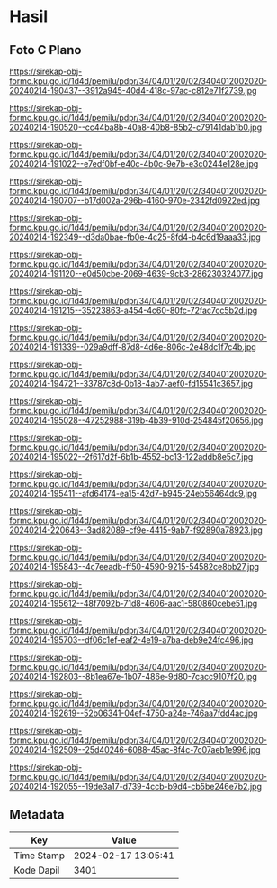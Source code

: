 # Hasil

## Foto C Plano

https://sirekap-obj-formc.kpu.go.id/1d4d/pemilu/pdpr/34/04/01/20/02/3404012002020-20240214-190437--3912a945-40d4-418c-97ac-c812e71f2739.jpg

https://sirekap-obj-formc.kpu.go.id/1d4d/pemilu/pdpr/34/04/01/20/02/3404012002020-20240214-190520--cc44ba8b-40a8-40b8-85b2-c79141dab1b0.jpg

https://sirekap-obj-formc.kpu.go.id/1d4d/pemilu/pdpr/34/04/01/20/02/3404012002020-20240214-191022--e7edf0bf-e40c-4b0c-9e7b-e3c0244e128e.jpg

https://sirekap-obj-formc.kpu.go.id/1d4d/pemilu/pdpr/34/04/01/20/02/3404012002020-20240214-190707--b17d002a-296b-4160-970e-2342fd0922ed.jpg

https://sirekap-obj-formc.kpu.go.id/1d4d/pemilu/pdpr/34/04/01/20/02/3404012002020-20240214-192349--d3da0bae-fb0e-4c25-8fd4-b4c6d19aaa33.jpg

https://sirekap-obj-formc.kpu.go.id/1d4d/pemilu/pdpr/34/04/01/20/02/3404012002020-20240214-191120--e0d50cbe-2069-4639-9cb3-286230324077.jpg

https://sirekap-obj-formc.kpu.go.id/1d4d/pemilu/pdpr/34/04/01/20/02/3404012002020-20240214-191215--35223863-a454-4c60-80fc-72fac7cc5b2d.jpg

https://sirekap-obj-formc.kpu.go.id/1d4d/pemilu/pdpr/34/04/01/20/02/3404012002020-20240214-191339--029a9dff-87d8-4d6e-806c-2e48dc1f7c4b.jpg

https://sirekap-obj-formc.kpu.go.id/1d4d/pemilu/pdpr/34/04/01/20/02/3404012002020-20240214-194721--33787c8d-0b18-4ab7-aef0-fd15541c3657.jpg

https://sirekap-obj-formc.kpu.go.id/1d4d/pemilu/pdpr/34/04/01/20/02/3404012002020-20240214-195028--47252988-319b-4b39-910d-254845f20656.jpg

https://sirekap-obj-formc.kpu.go.id/1d4d/pemilu/pdpr/34/04/01/20/02/3404012002020-20240214-195022--2f617d2f-6b1b-4552-bc13-122addb8e5c7.jpg

https://sirekap-obj-formc.kpu.go.id/1d4d/pemilu/pdpr/34/04/01/20/02/3404012002020-20240214-195411--afd64174-ea15-42d7-b945-24eb56464dc9.jpg

https://sirekap-obj-formc.kpu.go.id/1d4d/pemilu/pdpr/34/04/01/20/02/3404012002020-20240214-220643--3ad82089-cf9e-4415-9ab7-f92890a78923.jpg

https://sirekap-obj-formc.kpu.go.id/1d4d/pemilu/pdpr/34/04/01/20/02/3404012002020-20240214-195843--4c7eeadb-ff50-4590-9215-54582ce8bb27.jpg

https://sirekap-obj-formc.kpu.go.id/1d4d/pemilu/pdpr/34/04/01/20/02/3404012002020-20240214-195612--48f7092b-71d8-4606-aac1-580860cebe51.jpg

https://sirekap-obj-formc.kpu.go.id/1d4d/pemilu/pdpr/34/04/01/20/02/3404012002020-20240214-195703--df06c1ef-eaf2-4e19-a7ba-deb9e24fc496.jpg

https://sirekap-obj-formc.kpu.go.id/1d4d/pemilu/pdpr/34/04/01/20/02/3404012002020-20240214-192803--8b1ea67e-1b07-486e-9d80-7cacc9107f20.jpg

https://sirekap-obj-formc.kpu.go.id/1d4d/pemilu/pdpr/34/04/01/20/02/3404012002020-20240214-192619--52b06341-04ef-4750-a24e-746aa7fdd4ac.jpg

https://sirekap-obj-formc.kpu.go.id/1d4d/pemilu/pdpr/34/04/01/20/02/3404012002020-20240214-192509--25d40246-6088-45ac-8f4c-7c07aeb1e996.jpg

https://sirekap-obj-formc.kpu.go.id/1d4d/pemilu/pdpr/34/04/01/20/02/3404012002020-20240214-192055--19de3a17-d739-4ccb-b9d4-cb5be246e7b2.jpg


## Metadata

| Key        | Value               |
| ---------- | ------------------- |
| Time Stamp | 2024-02-17 13:05:41 |
| Kode Dapil | 3401                |




